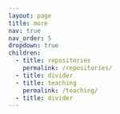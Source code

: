 ```yaml
---
layout: page
title: more
nav: true
nav_order: 5
dropdown: true
children:
  - title: repositories
    permalink: /repositories/
  - title: divider
  - title: teaching
    permalink: /teaching/
  - title: divider
---
```

